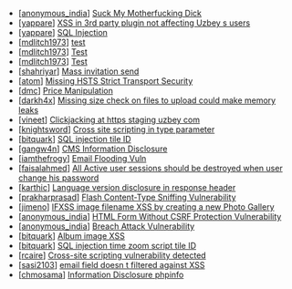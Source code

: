 * [[anonymous_india](https://hackerone.com/anonymous_india)] [ Suck My Motherfucking Dick](https://hackerone.com/reports/33587)
* [[yappare](https://hackerone.com/yappare)] [XSS in 3rd party plugin not affecting Uzbey s users ](https://hackerone.com/reports/23010)
* [[yappare](https://hackerone.com/yappare)] [SQL Injection](https://hackerone.com/reports/23014)
* [[mdlitch1973](https://hackerone.com/mdlitch1973)] [test](https://hackerone.com/reports/33358)
* [[mdlitch1973](https://hackerone.com/mdlitch1973)] [Test](https://hackerone.com/reports/33154)
* [[mdlitch1973](https://hackerone.com/mdlitch1973)] [Test](https://hackerone.com/reports/33153)
* [[shahriyar](https://hackerone.com/shahriyar)] [Mass invitation send](https://hackerone.com/reports/17638)
* [[atom](https://hackerone.com/atom)] [Missing HSTS Strict Transport Security ](https://hackerone.com/reports/17239)
* [[dmc](https://hackerone.com/dmc)] [Price Manipulation](https://hackerone.com/reports/17502)
* [[darkh4x](https://hackerone.com/darkh4x)] [Missing size check on files to upload could make memory leaks ](https://hackerone.com/reports/19532)
* [[vineet](https://hackerone.com/vineet)] [Clickjacking at https  staging uzbey com ](https://hackerone.com/reports/17315)
* [[knightsword](https://hackerone.com/knightsword)] [Cross site scripting in type parameter](https://hackerone.com/reports/17299)
* [[bitquark](https://hackerone.com/bitquark)] [SQL injection tile ID](https://hackerone.com/reports/17225)
* [[gangw4n](https://hackerone.com/gangw4n)] [CMS Information Disclosure](https://hackerone.com/reports/17297)
* [[iamthefrogy](https://hackerone.com/iamthefrogy)] [Email Flooding Vuln](https://hackerone.com/reports/17321)
* [[faisalahmed](https://hackerone.com/faisalahmed)] [All Active user sessions should be destroyed when user change his password ](https://hackerone.com/reports/17252)
* [[karthic](https://hackerone.com/karthic)] [Language version disclosure in response header ](https://hackerone.com/reports/17256)
* [[prakharprasad](https://hackerone.com/prakharprasad)] [Flash Content-Type Sniffing Vulnerability ](https://hackerone.com/reports/17390)
* [[jimeno](https://hackerone.com/jimeno)] [IFXSS image filename XSS by creating a new Photo Gallery](https://hackerone.com/reports/19451)
* [[anonymous_india](https://hackerone.com/anonymous_india)] [HTML Form Without CSRF Protection Vulnerability](https://hackerone.com/reports/17312)
* [[anonymous_india](https://hackerone.com/anonymous_india)] [Breach Attack Vulnerability](https://hackerone.com/reports/17311)
* [[bitquark](https://hackerone.com/bitquark)] [Album image XSS](https://hackerone.com/reports/17235)
* [[bitquark](https://hackerone.com/bitquark)] [SQL injection time zoom script tile ID](https://hackerone.com/reports/17227)
* [[rcaire](https://hackerone.com/rcaire)] [Cross-site scripting vulnerability detected](https://hackerone.com/reports/17241)
* [[sasi2103](https://hackerone.com/sasi2103)] [email field doesn t filtered against XSS](https://hackerone.com/reports/17287)
* [[chmosama](https://hackerone.com/chmosama)] [Information Disclosure phpinfo  ](https://hackerone.com/reports/17514)
